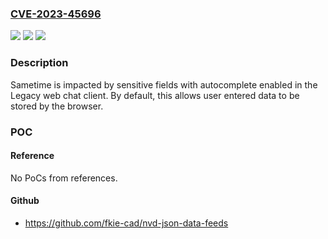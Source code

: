 ### [CVE-2023-45696](https://cve.mitre.org/cgi-bin/cvename.cgi?name=CVE-2023-45696)
![](https://img.shields.io/static/v1?label=Product&message=HCL%20Sametime&color=blue)
![](https://img.shields.io/static/v1?label=Version&message=%3D%2011.5%2C%2011.6%2C%2011.6%20IF1%2C%2012.0%2C%2012.0%20FP1%2C%2012.0.1%2C%2012.0.1%20FP1%20&color=brighgreen)
![](https://img.shields.io/static/v1?label=Vulnerability&message=n%2Fa&color=brighgreen)

### Description

Sametime is impacted by sensitive fields with autocomplete enabled in the Legacy web chat client. By default, this allows user entered data to be stored by the browser.

### POC

#### Reference
No PoCs from references.

#### Github
- https://github.com/fkie-cad/nvd-json-data-feeds

